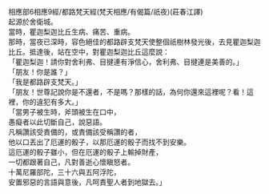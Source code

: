 相應部6相應9經/都路梵天經(梵天相應/有偈篇/祇夜)(莊春江譯)  
起源於舍衛城。  
當時，瞿迦梨迦比丘生病、痛苦、重病。  
那時，當夜已深時，容色絕佳的都路辟支梵天使整個祇樹林發光後，去見瞿迦梨迦比丘。抵達後，站在空中，對瞿迦梨迦比丘這麼說：  
「瞿迦梨迦！請你對舍利弗、目揵連有淨信心，舍利弗、目揵連是美善的。」  
「朋友！你是誰？」  
「我是都路辟支梵天。」  
「朋友！世尊記說你是不還者，不是嗎？那樣的話，為何你還來這裡呢？看！這裡，你的違犯有多大。」  
「當男子被生時，斧頭被生在口中，  
愚癡者以此切斷自己，說惡語。  
凡稱讚該受責備的，或責備該受稱讚的者，  
他以口丟出了厄運的骰子，以那厄運的骰子而找不到安樂。  
這厄運的骰子雖小，但在厄運的骰子上輸掉財產，  
一切都跟著自己，凡對善逝心懷瞋怒者。  
十萬尼羅部陀，三十六與五阿浮陀，  
安置邪惡的言語與意後，凡呵責聖人者到地獄去。」  
  
  
